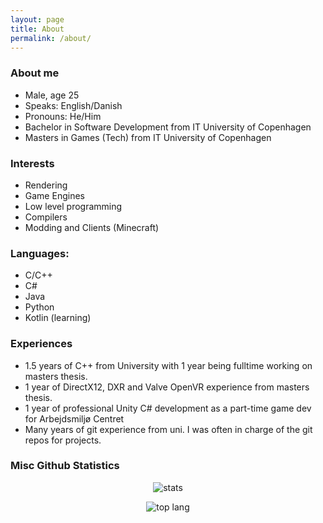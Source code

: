 ```yaml
---
layout: page
title: About
permalink: /about/
---
```


### About me
 - Male, age 25
 - Speaks: English/Danish
 - Pronouns: He/Him
 - Bachelor in Software Development from IT University of Copenhagen
 - Masters in Games (Tech) from IT University of Copenhagen

### Interests
 - Rendering
 - Game Engines
 - Low level programming
 - Compilers
 - Modding and Clients (Minecraft)

### Languages:
 - C/C++
 - C#
 - Java
 - Python
 - Kotlin (learning)
	
### Experiences
 - 1.5 years of C++ from University with 1 year being fulltime working on masters thesis.
 - 1 year of DirectX12, DXR and Valve OpenVR experience from masters thesis.
 - 1 year of professional Unity C# development as a part-time game dev for Arbejdsmiljø Centret
 - Many years of git experience from uni. I was often in charge of the git repos for projects.

	
### Misc Github Statistics

<p align="center">
  <img src="https://github-readme-stats.vercel.app/api?username=zfih&show_icons=true" alt="stats"/>
</p>

<p align="center">
  <img src="https://github-readme-stats.vercel.app/api/top-langs/?username=zfih" alt="top lang"/>
</p>
